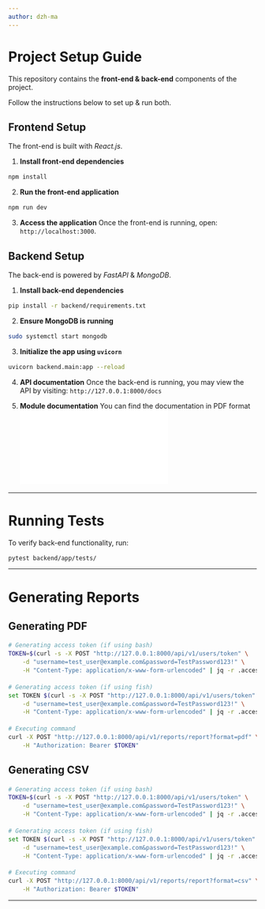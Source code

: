 ```yaml
---
author: dzh-ma
---
```


# Project Setup Guide

This repository contains the **front-end & back-end** components of the project.

Follow the instructions below to set up & run both.

## Frontend Setup

The front-end is built with *React.js*.

1. **Install front-end dependencies**
```bash
npm install
```

2. **Run the front-end application**
```bash
npm run dev
```

3. **Access the application**
Once the front-end is running, open: `http://localhost:3000`.

## Backend Setup

The back-end is powered by *FastAPI* & *MongoDB*.

1. **Install back-end dependencies**
```bash
pip install -r backend/requirements.txt
```

2. **Ensure MongoDB is running**
```bash
sudo systemctl start mongodb
```

3. **Initialize the app using `uvicorn`**
```bash
uvicorn backend.main:app --reload 
```

4. **API documentation**
    Once the back-end is running, you may view the API by visiting: `http://127.0.0.1:8000/docs`

5. **Module documentation**
    You can find the documentation in PDF format ![here](./site/pdf/document.pdf)

---

# Running Tests

To verify back-end functionality, run:
```bash
pytest backend/app/tests/
```

---

# Generating Reports

## Generating PDF

```bash
# Generating access token (if using bash)
TOKEN=$(curl -s -X POST "http://127.0.0.1:8000/api/v1/users/token" \
    -d "username=test_user@example.com&password=TestPassword123!" \
    -H "Content-Type: application/x-www-form-urlencoded" | jq -r .access_token)

# Generating access token (if using fish)
set TOKEN $(curl -s -X POST "http://127.0.0.1:8000/api/v1/users/token" \
    -d "username=test_user@example.com&password=TestPassword123!" \
    -H "Content-Type: application/x-www-form-urlencoded" | jq -r .access_token)

# Executing command
curl -X POST "http://127.0.0.1:8000/api/v1/reports/report?format=pdf" \
    -H "Authorization: Bearer $TOKEN"
```

## Generating CSV

```bash
# Generating access token (if using bash)
TOKEN=$(curl -s -X POST "http://127.0.0.1:8000/api/v1/users/token" \
    -d "username=test_user@example.com&password=TestPassword123!" \
    -H "Content-Type: application/x-www-form-urlencoded" | jq -r .access_token)

# Generating access token (if using fish)
set TOKEN $(curl -s -X POST "http://127.0.0.1:8000/api/v1/users/token" \
    -d "username=test_user@example.com&password=TestPassword123!" \
    -H "Content-Type: application/x-www-form-urlencoded" | jq -r .access_token)

# Executing command
curl -X POST "http://127.0.0.1:8000/api/v1/reports/report?format=csv" \
    -H "Authorization: Bearer $TOKEN"
```

---
